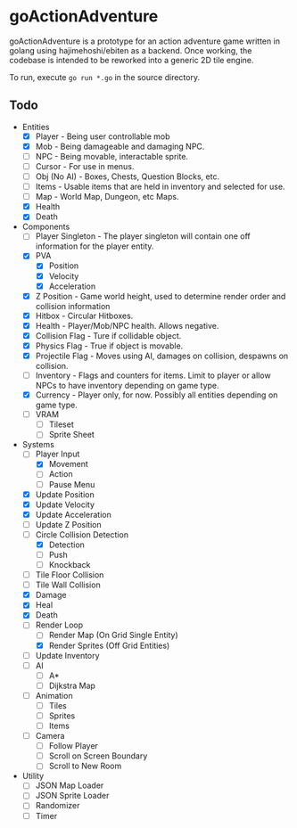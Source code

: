 # goActionAdventure

goActionAdventure is a prototype for an action adventure game written in golang using hajimehoshi/ebiten as a backend. Once working, the codebase is intended to be reworked into a generic 2D tile engine.

To run, execute `go run *.go` in the source directory.

## Todo

- Entities
  - [x] Player - Being user controllable mob
  - [x] Mob - Being damageable and damaging NPC.
  - [ ] NPC - Being movable, interactable sprite.
  - [ ] Cursor - For use in menus.
  - [ ] Obj (No AI) - Boxes, Chests, Question Blocks, etc.
  - [ ] Items - Usable items that are held in inventory and selected for use.
  - [ ] Map - World Map, Dungeon, etc Maps.
  - [x] Health
  - [x] Death

- Components
  - [ ] Player Singleton - The player singleton will contain one off information for the player entity.  
  - [x] PVA
    - [x] Position
    - [x] Velocity
    - [x] Acceleration
  - [x] Z Position - Game world height, used to determine render order and collision information
  - [x] Hitbox - Circular Hitboxes.
  - [x] Health - Player/Mob/NPC health. Allows negative.
  - [x] Collision Flag - Ture if collidable object.
  - [x] Physics Flag - True if object is movable.
  - [x] Projectile Flag - Moves using AI, damages on collision, despawns on collision.
  - [ ] Inventory - Flags and counters for items. Limit to player or allow NPCs to have inventory depending on game type.
  - [x] Currency - Player only, for now. Possibly all entities depending on game type.
  - [ ] VRAM
    - [ ] Tileset
    - [ ] Sprite Sheet
- Systems
  - [ ] Player Input
    - [x] Movement
    - [ ] Action
    - [ ] Pause Menu
  - [x] Update Position
  - [x] Update Velocity
  - [x] Update Acceleration
  - [ ] Update Z Position
  - [ ] Circle Collision Detection
    - [x] Detection
    - [ ] Push
    - [ ] Knockback
  - [ ] Tile Floor Collision
  - [ ] Tile Wall Collision
  - [x] Damage
  - [x] Heal
  - [x] Death
  - [ ] Render Loop
    - [ ] Render Map (On Grid Single Entity)
    - [x] Render Sprites (Off Grid Entities)
  - [ ] Update Inventory
  - [ ] AI
    - [ ] A*
    - [ ] Dijkstra Map
  - [ ] Animation
    - [ ] Tiles
    - [ ] Sprites
    - [ ] Items
  - [ ] Camera
    - [ ] Follow Player
    - [ ] Scroll on Screen Boundary
    - [ ] Scroll to New Room
- Utility
  - [ ] JSON Map Loader
  - [ ] JSON Sprite Loader
  - [ ] Randomizer
  - [ ] Timer
